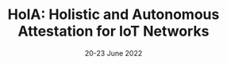 ---
title: "HolA: Holistic and Autonomous Attestation for IoT Networks"
authors: "A. Visintin, F. Toffalini, E. Losiouk, M. Conti, J. Zhou."
venue: "In Proceedings of 4th International Workshop on Artificial Intelligence and Industrial Internet-of-Things Security 2022 (AIoTS2022) co-located with ACNS 2022"
type: "workshop"
year: 2022
location: "Rome, Italy"
date: "20-23 June 2022"
notes: "AIoTS2022 best workshop paper"
paperurl: ""
--- 